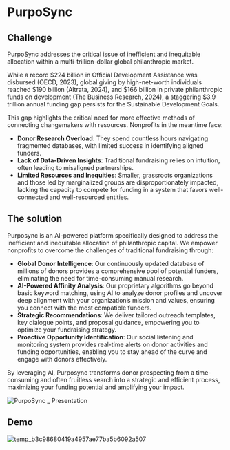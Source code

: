 # PurpoSync
## Challenge
PurpoSync addresses the critical issue of inefficient and inequitable allocation within a multi-trillion-dollar global philanthropic market.

While a record $224 billion in Official Development Assistance was disbursed (OECD, 2023), global giving by high-net-worth individuals reached $190 billion  (Altrata, 2024), and $166 billion in private philanthropic funds on development (The Business Research, 2024), a staggering $3.9 trillion annual funding gap persists for the Sustainable Development Goals. 

This gap highlights the critical need for more effective methods of connecting changemakers with resources. Nonprofits in the meantime face:

- **Donor Research Overload**: They spend countless hours navigating fragmented databases, with limited success in identifying aligned funders.
- **Lack of Data-Driven Insights**: Traditional fundraising relies on intuition, often leading to misaligned partnerships.
- **Limited Resources and Inequities**: Smaller, grassroots organizations and those led by marginalized groups are disproportionately impacted, lacking the capacity to compete for funding in a system that favors well-connected and well-resourced entities. 

## The solution
Purposync is an AI-powered platform specifically designed to address the inefficient and inequitable allocation of philanthropic capital. We empower nonprofits to overcome the challenges of traditional fundraising through:

- **Global Donor Intelligence**: Our continuously updated database of millions of donors provides a comprehensive pool of potential funders, eliminating the need for time-consuming manual research.
- **AI-Powered Affinity Analysis**: Our proprietary algorithms go beyond basic keyword matching, using AI to analyze donor profiles and uncover deep alignment with your organization’s mission and values, ensuring you connect with the most compatible funders.
- **Strategic Recommendations**: We deliver tailored outreach templates, key dialogue points, and proposal guidance, empowering you to optimize your fundraising strategy.
- **Proactive Opportunity Identification**: Our social listening and monitoring system provides real-time alerts on donor activities and funding opportunities, enabling you to stay ahead of the curve and engage with donors effectively.

By leveraging AI, Purposync transforms donor prospecting from a time-consuming and often fruitless search into a strategic and efficient process, maximizing your funding potential and amplifying your impact.

![PurpoSync  _ Presentation](https://github.com/user-attachments/assets/c0aadcf1-d39b-4cc1-8290-29217c5d0706)

## Demo

![temp_b3c98680419a4957ae77ba5b6092a507](https://github.com/user-attachments/assets/14850ed1-850a-444f-9de1-c6dd20f80cb1)
